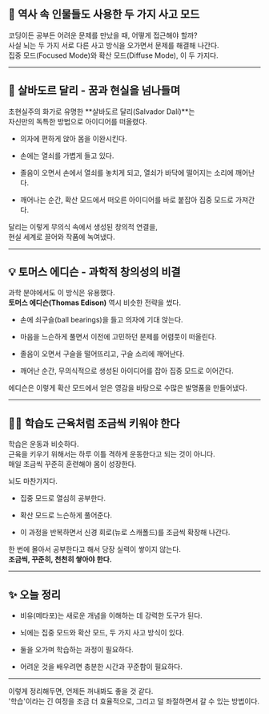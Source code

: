 ## 🧠 역사 속 인물들도 사용한 두 가지 사고 모드

코딩이든 공부든 어려운 문제를 만났을 때, 어떻게 접근해야 할까?  
사실 뇌는 두 가지 서로 다른 사고 방식을 오가면서 문제를 해결해 나간다.  
집중 모드(Focused Mode)와 확산 모드(Diffuse Mode), 이 두 가지다.

---

## 🎨 살바도르 달리 - 꿈과 현실을 넘나들며

초현실주의 화가로 유명한 **살바도르 달리(Salvador Dalí)**는  
자신만의 독특한 방법으로 아이디어를 떠올렸다.

- 의자에 편하게 앉아 몸을 이완시킨다.
    
- 손에는 열쇠를 가볍게 들고 있다.
    
- 졸음이 오면서 손에서 열쇠를 놓치게 되고, 열쇠가 바닥에 떨어지는 소리에 깨어난다.
    
- 깨어나는 순간, 확산 모드에서 떠오른 아이디어를 바로 붙잡아 집중 모드로 가져간다.
    

달리는 이렇게 무의식 속에서 생성된 창의적 연결을,  
현실 세계로 끌어와 작품에 녹여냈다.

---

## 💡 토머스 에디슨 - 과학적 창의성의 비결

과학 분야에서도 이 방식은 유용했다.  
**토머스 에디슨(Thomas Edison)** 역시 비슷한 전략을 썼다.

- 손에 쇠구슬(ball bearings)을 들고 의자에 기대 앉는다.
    
- 마음을 느슨하게 풀면서 이전에 고민하던 문제를 어렴풋이 떠올린다.
    
- 졸음이 오면서 구슬을 떨어뜨리고, 구슬 소리에 깨어난다.
    
- 깨어난 순간, 무의식적으로 생성된 아이디어를 잡아 집중 모드로 이어간다.
    

에디슨은 이렇게 확산 모드에서 얻은 영감을 바탕으로 수많은 발명품을 만들어냈다.

---

## 🏋️‍♂️ 학습도 근육처럼 조금씩 키워야 한다

학습은 운동과 비슷하다.  
근육을 키우기 위해서는 하루 이틀 격하게 운동한다고 되는 것이 아니다.  
매일 조금씩 꾸준히 훈련해야 몸이 성장한다.

뇌도 마찬가지다.

- 집중 모드로 열심히 공부한다.
    
- 확산 모드로 느슨하게 풀어준다.
    
- 이 과정을 반복하면서 신경 회로(뉴로 스캐폴드)를 조금씩 확장해 나간다.
    

한 번에 몰아서 공부한다고 해서 당장 실력이 쌓이지 않는다.  
**조금씩, 꾸준히, 천천히 쌓아야 한다.**

---

## ✨ 오늘 정리

- 비유(메타포)는 새로운 개념을 이해하는 데 강력한 도구가 된다.
    
- 뇌에는 집중 모드와 확산 모드, 두 가지 사고 방식이 있다.
    
- 둘을 오가며 학습하는 과정이 필요하다.
    
- 어려운 것을 배우려면 충분한 시간과 꾸준함이 필요하다.
    

---

이렇게 정리해두면, 언제든 꺼내봐도 좋을 것 같다.  
'학습'이라는 긴 여정을 조금 더 효율적으로, 그리고 덜 좌절하면서 갈 수 있는 방법이다.
